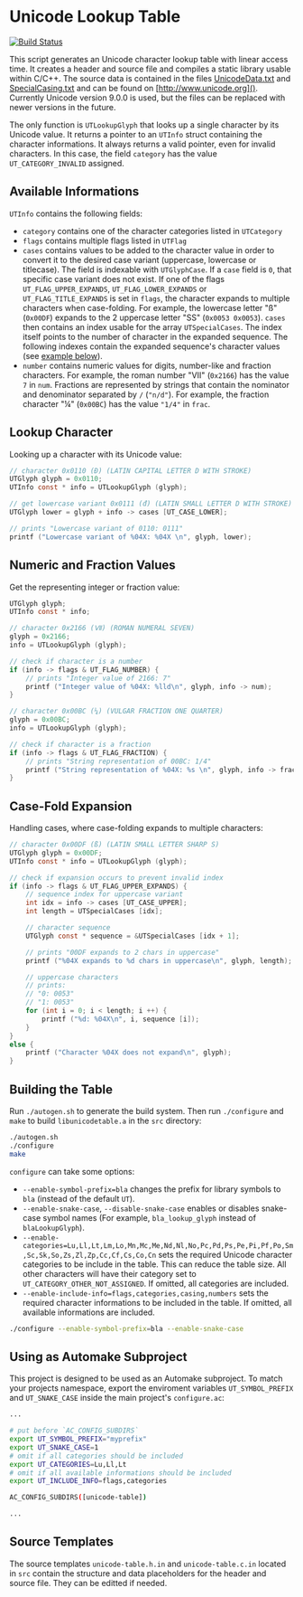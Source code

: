 Unicode Lookup Table
====================

[![Build Status](https://api.travis-ci.org/detomon/unicode-table.svg?branch=master)](https://travis-ci.org/detomon/unicode-table)

This script generates an Unicode character lookup table with linear access time. It creates a header and source file and compiles a static library usable within C/C++. The source data is contained in the files [UnicodeData.txt](http://www.unicode.org/Public/9.0.0/ucd/UnicodeData.txt) and [SpecialCasing.txt](http://www.unicode.org/Public/9.0.0/ucd/SpecialCasing.txt) and can be found on [http://www.unicode.org](). Currently Unicode version 9.0.0 is used, but the files can be replaced with newer versions in the future.

The only function is `UTLookupGlyph` that looks up a single character by its Unicode value. It returns a pointer to an `UTInfo` struct containing the character informations. It always returns a valid pointer, even for invalid characters. In this case, the field `category` has the value `UT_CATEGORY_INVALID` assigned.

Available Informations
----------------------

`UTInfo` contains the following fields:

- `category` contains one of the character categories listed in `UTCategory`
- `flags` contains multiple flags listed in `UTFlag`
- `cases` contains values to be added to the character value in order to convert it to the desired case variant (uppercase, lowercase or titlecase). The field is indexable with `UTGlyphCase`. If a `case` field is `0`, that specific case variant does not exist. If one of the flags `UT_FLAG_UPPER_EXPANDS`, `UT_FLAG_LOWER_EXPANDS` or `UT_FLAG_TITLE_EXPANDS` is set in `flags`, the character expands to multiple characters when case-folding. For example, the lowercase letter "ß" (`0x00DF`) expands to the 2 uppercase letter "SS" (`0x0053 0x0053`). `cases` then contains an index usable for the array `UTSpecialCases`. The index itself points to the number of character in the expanded sequence. The following indexes contain the expanded sequence's character values (see [example below](#user-content-case-fold-expansion)).
- `number` contains numeric values for digits, number-like and fraction characters. For example, the roman number "Ⅶ" (`0x2166`) has the value `7` in `num`. Fractions are represented by strings that contain the nominator and denominator separated by `/` (`"n/d"`). For example, the fraction character "¼" (`0x00BC`) has the value `"1/4"` in `frac`.

Lookup Character
----------------

Looking up a character with its Unicode value:

```c
// character 0x0110 (Đ) (LATIN CAPITAL LETTER D WITH STROKE)
UTGlyph glyph = 0x0110;
UTInfo const * info = UTLookupGlyph (glyph);

// get lowercase variant 0x0111 (đ) (LATIN SMALL LETTER D WITH STROKE)
UTGlyph lower = glyph + info -> cases [UT_CASE_LOWER];

// prints "Lowercase variant of 0110: 0111"
printf ("Lowercase variant of %04X: %04X \n", glyph, lower);
```

Numeric and Fraction Values
---------------------------

Get the representing integer or fraction value:

```c
UTGlyph glyph;
UTInfo const * info;

// character 0x2166 (Ⅶ) (ROMAN NUMERAL SEVEN)
glyph = 0x2166;
info = UTLookupGlyph (glyph);

// check if character is a number
if (info -> flags & UT_FLAG_NUMBER) {
	// prints "Integer value of 2166: 7"
	printf ("Integer value of %04X: %lld\n", glyph, info -> num);
}

// character 0x00BC (¼) (VULGAR FRACTION ONE QUARTER)
glyph = 0x00BC;
info = UTLookupGlyph (glyph);

// check if character is a fraction
if (info -> flags & UT_FLAG_FRACTION) {
	// prints "String representation of 00BC: 1/4"
	printf ("String representation of %04X: %s \n", glyph, info -> frac);
}
```

Case-Fold Expansion
-------------------

Handling cases, where case-folding expands to multiple characters:

```c
// character 0x00DF (ß) (LATIN SMALL LETTER SHARP S)
UTGlyph glyph = 0x00DF;
UTInfo const * info = UTLookupGlyph (glyph);

// check if expansion occurs to prevent invalid index
if (info -> flags & UT_FLAG_UPPER_EXPANDS) {
	// sequence index for uppercase variant
	int idx = info -> cases [UT_CASE_UPPER];
	int length = UTSpecialCases [idx];

	// character sequence
	UTGlyph const * sequence = &UTSpecialCases [idx + 1];

	// prints "00DF expands to 2 chars in uppercase"
	printf ("%04X expands to %d chars in uppercase\n", glyph, length);

	// uppercase characters
	// prints:
	// "0: 0053"
	// "1: 0053"
	for (int i = 0; i < length; i ++) {
		printf ("%d: %04X\n", i, sequence [i]);
	}
}
else {
	printf ("Character %04X does not expand\n", glyph);
}
```

Building the Table
------------------

Run `./autogen.sh` to generate the build system. Then run `./configure` and `make` to build `libunicodetable.a` in the `src` directory:

```sh
./autogen.sh
./configure
make
```

`configure` can take some options:

- `--enable-symbol-prefix=bla` changes the prefix for library symbols to `bla` (instead of the default `UT`).
- `--enable-snake-case`, `--disable-snake-case` enables or disables snake-case symbol names (For example, `bla_lookup_glyph` instead of `blaLookupGlyph`).
- `--enable-categories=Lu,Ll,Lt,Lm,Lo,Mn,Mc,Me,Nd,Nl,No,Pc,Pd,Ps,Pe,Pi,Pf,Po,Sm,Sc,Sk,So,Zs,Zl,Zp,Cc,Cf,Cs,Co,Cn` sets the required Unicode character categories to be include in the table. This can reduce the table size. All other characters will have their category set to `UT_CATEGORY_OTHER_NOT_ASSIGNED`. If omitted, all categories are included.
- `--enable-include-info=flags,categories,casing,numbers` sets the required character informations to be included in the table. If omitted, all available informations are included.

```sh
./configure --enable-symbol-prefix=bla --enable-snake-case
```

Using as Automake Subproject
----------------------------

This project is designed to be used as an Automake subproject. To match your projects namespace, export the enviroment variables `UT_SYMBOL_PREFIX` and `UT_SNAKE_CASE` inside the main project's `configure.ac`:

```sh
...

# put before `AC_CONFIG_SUBDIRS`
export UT_SYMBOL_PREFIX="myprefix"
export UT_SNAKE_CASE=1
# omit if all categories should be included
export UT_CATEGORIES=Lu,Ll,Lt
# omit if all available informations should be included
export UT_INCLUDE_INFO=flags,categories

AC_CONFIG_SUBDIRS([unicode-table])

...
```

Source Templates
----------------

The source templates `unicode-table.h.in` and `unicode-table.c.in` located in `src` contain the structure and data placeholders for the header and source file. They can be editted if needed.
